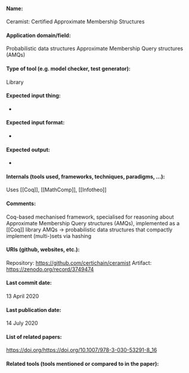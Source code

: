 #### Name:
Ceramist: Certified Approximate Membership Structures

#### Application domain/field:
Probabilistic data structures
Approximate Membership Query structures (AMQs)

#### Type of tool (e.g. model checker, test generator):
Library

#### Expected input thing:
-

#### Expected input format:
-

#### Expected output:
-

#### Internals (tools used, frameworks, techniques, paradigms, ...):
Uses [[Coq]], [[MathComp]], [[Infotheo]]

#### Comments:
Coq-based mechanised framework, specialised for reasoning about Approximate Membership Query structures (AMQs), implemented as a [[Coq]] library
AMQs -> probabilistic data structures that compactly implement (multi-)sets via hashing

#### URIs (github, websites, etc.):
Repository: https://github.com/certichain/ceramist
Artifact: https://zenodo.org/record/3749474

#### Last commit date:
13 April 2020

#### Last publication date:
14 July 2020

#### List of related papers:
https://doi.org/https://doi.org/10.1007/978-3-030-53291-8_16

#### Related tools (tools mentioned or compared to in the paper):



